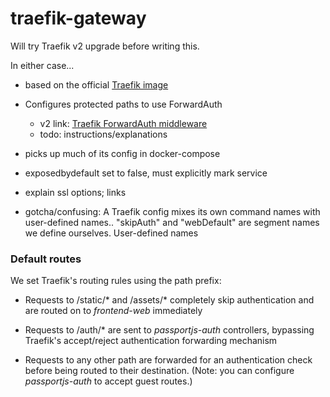 # traefik-gateway

Will try Traefik v2 upgrade before writing this.  

In either case... 

* based on the official [Traefik image](https://hub.docker.com/_/traefik)

* Configures protected paths to use ForwardAuth
  * v2 link: [Traefik ForwardAuth middleware](https://docs.traefik.io/v2.0/middlewares/forwardauth/) 
  * todo: instructions/explanations 
  
* picks up much of its config in docker-compose

* exposedbydefault set to false, must explicitly mark service

* explain ssl options; links

* gotcha/confusing: A Traefik config mixes its own command names with user-defined names.. "skipAuth" and "webDefault" are segment names we define ourselves. User-defined names  


### Default routes 

We set Traefik's routing rules using the path prefix:  

* Requests to /static/* and /assets/* completely skip authentication and are routed on to *frontend-web* immediately

* Requests to /auth/* are sent to *passportjs-auth* controllers, bypassing Traefik's accept/reject authentication forwarding mechanism

* Requests to any other path are forwarded for an authentication check before being routed to their destination. (Note: you can 
 configure *passportjs-auth* to accept guest routes.) 

